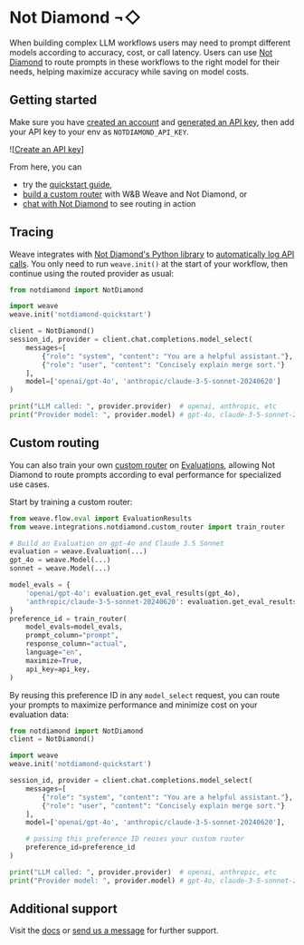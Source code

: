 # Not Diamond ¬◇

When building complex LLM workflows users may need to prompt different models according to accuracy,
cost, or call latency. Users can use [Not Diamond][nd] to route prompts in these workflows to the
right model for their needs, helping maximize accuracy while saving on model costs.

## Getting started

Make sure you have [created an account][account] and [generated an API key][keys], then add your API
key to your env as `NOTDIAMOND_API_KEY`.

![[Create an API key](imgs/notdiamond/api-keys.png)]

From here, you can

- try the [quickstart guide],
- [build a custom router][custom router] with W&B Weave and Not Diamond, or
- [chat with Not Diamond][chat] to see routing in action

## Tracing

Weave integrates with [Not Diamond's Python library][python] to [automatically log API calls][ops].
You only need to run `weave.init()` at the start of your workflow, then continue using the routed
provider as usual:

```python
from notdiamond import NotDiamond

import weave
weave.init('notdiamond-quickstart')

client = NotDiamond()
session_id, provider = client.chat.completions.model_select(
    messages=[
        {"role": "system", "content": "You are a helpful assistant."},
        {"role": "user", "content": "Concisely explain merge sort."}
    ],
    model=['openai/gpt-4o', 'anthropic/claude-3-5-sonnet-20240620']
)

print("LLM called: ", provider.provider)  # openai, anthropic, etc
print("Provider model: ", provider.model) # gpt-4o, claude-3-5-sonnet-20240620, etc
```

## Custom routing

You can also train your own [custom router] on [Evaluations][evals], allowing Not Diamond to route prompts
according to eval performance for specialized use cases.

Start by training a custom router:

```python
from weave.flow.eval import EvaluationResults
from weave.integrations.notdiamond.custom_router import train_router

# Build an Evaluation on gpt-4o and Claude 3.5 Sonnet
evaluation = weave.Evaluation(...)
gpt_4o = weave.Model(...)
sonnet = weave.Model(...)

model_evals = {
    'openai/gpt-4o': evaluation.get_eval_results(gpt_4o),
    'anthropic/claude-3-5-sonnet-20240620': evaluation.get_eval_results(sonnet),
}
preference_id = train_router(
    model_evals=model_evals,
    prompt_column="prompt",
    response_column="actual",
    language="en",
    maximize=True,
    api_key=api_key,
)
```

By reusing this preference ID in any `model_select` request, you can route your prompts
to maximize performance and minimize cost on your evaluation data:

```python
from notdiamond import NotDiamond
client = NotDiamond()

import weave
weave.init('notdiamond-quickstart')

session_id, provider = client.chat.completions.model_select(
    messages=[
        {"role": "system", "content": "You are a helpful assistant."},
        {"role": "user", "content": "Concisely explain merge sort."}
    ],
    model=['openai/gpt-4o', 'anthropic/claude-3-5-sonnet-20240620'],

    # passing this preference ID reuses your custom router
    preference_id=preference_id
)

print("LLM called: ", provider.provider)  # openai, anthropic, etc
print("Provider model: ", provider.model) # gpt-4o, claude-3-5-sonnet-20240620, etc
```

## Additional support

Visit the [docs] or [send us a message][support] for further support.

[account]: https://app.notdiamond.ai
[chat]: https://chat.notdiamond.ai
[custom router]: https://docs.notdiamond.ai/docs/router-training-quickstart
[docs]: https://docs.notdiamond.ai
[evals]: ../../guides/core-types/evaluations.md
[keys]: https://app.notdiamond.ai/keys
[nd]: https://www.notdiamond.ai/
[ops]: ../../guides/tracking/ops.md
[python]: https://github.com/Not-Diamond/notdiamond-python
[quickstart guide]: https://docs.notdiamond.ai/docs/quickstart
[support]: mailto:support@notdiamond.ai
